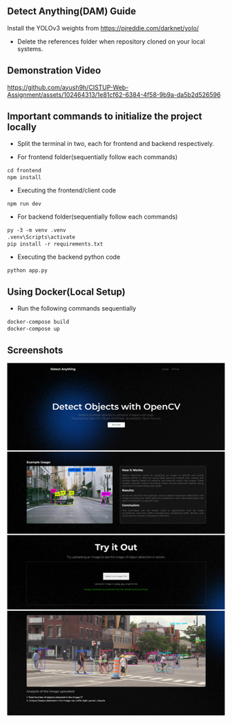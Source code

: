 



## Detect Anything(DAM) Guide
Install the YOLOv3 weights from https://pjreddie.com/darknet/yolo/

- Delete the references folder when repository cloned on your local systems.

## Demonstration Video
https://github.com/ayush9h/CISTUP-Web-Assignment/assets/102464313/1e81cf62-6384-4f58-9b9a-da5b2d526596

## Important commands to initialize the project locally

- Split the terminal in two, each for frontend and backend respectively.

- For frontend folder(sequentially follow each commands)
```
cd frontend
npm install
```

- Executing the frontend/client code
```
npm run dev
```

- For backend folder(sequentially follow each commands)
```
py -3 -m venv .venv
.venv\Scripts\activate
pip install -r requirements.txt
```

- Executing the backend python code
```
python app.py
```

## Using Docker(Local Setup)
- Run the following commands sequentially
```
docker-compose build
docker-compose up
```

## Screenshots

![App Screenshot](https://github.com/ayush9h/CISTUP-Web-Assignment/blob/main/references/Screenshot%202024-03-23%20171710.png)
![App Screenshot](https://github.com/ayush9h/CISTUP-Web-Assignment/blob/main/references/Screenshot%202024-03-23%20171719.png)
![App Screenshot](https://github.com/ayush9h/CISTUP-Web-Assignment/blob/main/references/Screenshot%202024-03-23%20171728.png)
![App Screenshot](https://github.com/ayush9h/CISTUP-Web-Assignment/blob/main/references/Screenshot%202024-03-23%20171740.png)

